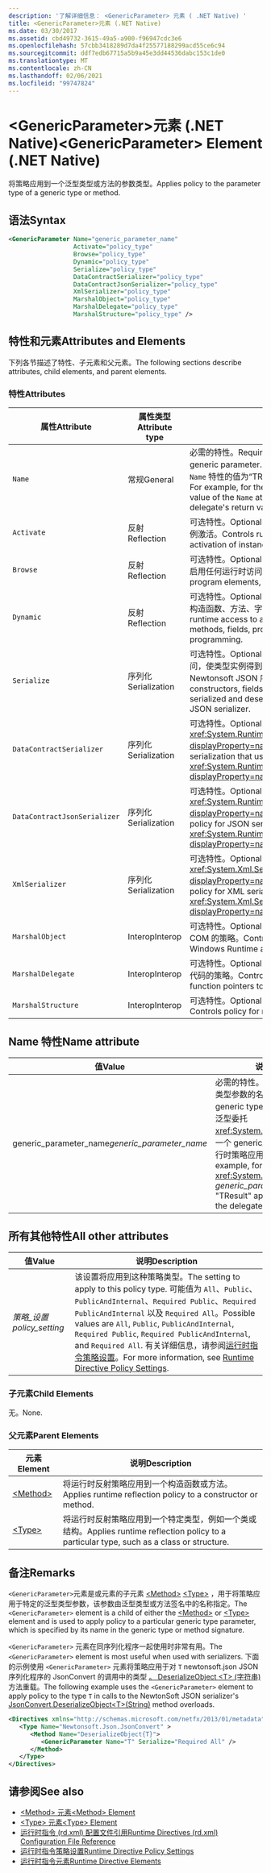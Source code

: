 ```yaml
---
description: '了解详细信息： <GenericParameter> 元素 ( .NET Native) '
title: <GenericParameter>元素 (.NET Native)
ms.date: 03/30/2017
ms.assetid: cbd49732-3615-49a5-a900-f96947cdc3e6
ms.openlocfilehash: 57cbb3418289d7da4f25577188299acd55ce6c94
ms.sourcegitcommit: ddf7edb67715a5b9a45e3dd44536dabc153c1de0
ms.translationtype: MT
ms.contentlocale: zh-CN
ms.lasthandoff: 02/06/2021
ms.locfileid: "99747824"
---
```

# <a name="genericparameter-element-net-native"></a><span data-ttu-id="9eb74-103">\<GenericParameter>元素 (.NET Native)</span><span class="sxs-lookup"><span data-stu-id="9eb74-103">\<GenericParameter> Element (.NET Native)</span></span>

<span data-ttu-id="9eb74-104">将策略应用到一个泛型类型或方法的参数类型。</span><span class="sxs-lookup"><span data-stu-id="9eb74-104">Applies policy to the parameter type of a generic type or method.</span></span>  
  
## <a name="syntax"></a><span data-ttu-id="9eb74-105">语法</span><span class="sxs-lookup"><span data-stu-id="9eb74-105">Syntax</span></span>  
  
```xml  
<GenericParameter Name="generic_parameter_name"  
                  Activate="policy_type"  
                  Browse="policy_type"  
                  Dynamic="policy_type"  
                  Serialize="policy_type"  
                  DataContractSerializer="policy_type"  
                  DataContractJsonSerializer="policy_type"  
                  XmlSerializer="policy_type"  
                  MarshalObject="policy_type"  
                  MarshalDelegate="policy_type"  
                  MarshalStructure="policy_type" />
```  
  
## <a name="attributes-and-elements"></a><span data-ttu-id="9eb74-106">特性和元素</span><span class="sxs-lookup"><span data-stu-id="9eb74-106">Attributes and Elements</span></span>  

 <span data-ttu-id="9eb74-107">下列各节描述了特性、子元素和父元素。</span><span class="sxs-lookup"><span data-stu-id="9eb74-107">The following sections describe attributes, child elements, and parent elements.</span></span>  
  
### <a name="attributes"></a><span data-ttu-id="9eb74-108">特性</span><span class="sxs-lookup"><span data-stu-id="9eb74-108">Attributes</span></span>  
  
|<span data-ttu-id="9eb74-109">属性</span><span class="sxs-lookup"><span data-stu-id="9eb74-109">Attribute</span></span>|<span data-ttu-id="9eb74-110">属性类型</span><span class="sxs-lookup"><span data-stu-id="9eb74-110">Attribute type</span></span>|<span data-ttu-id="9eb74-111">说明</span><span class="sxs-lookup"><span data-stu-id="9eb74-111">Description</span></span>|  
|---------------|--------------------|-----------------|  
|`Name`|<span data-ttu-id="9eb74-112">常规</span><span class="sxs-lookup"><span data-stu-id="9eb74-112">General</span></span>|<span data-ttu-id="9eb74-113">必需的特性。</span><span class="sxs-lookup"><span data-stu-id="9eb74-113">Required attribute.</span></span> <span data-ttu-id="9eb74-114">泛型参数的名称。</span><span class="sxs-lookup"><span data-stu-id="9eb74-114">The name of the generic parameter.</span></span> <span data-ttu-id="9eb74-115">例如，对于泛型委托 <xref:System.Func%603>，`Name` 特性的值为“TResult”，从而将运行时策略应用到该委托的返回值。</span><span class="sxs-lookup"><span data-stu-id="9eb74-115">For example, for the generic delegate <xref:System.Func%603>, the value of the `Name` attribute is "TResult" to apply runtime policy to the delegate's return value.</span></span>|  
|`Activate`|<span data-ttu-id="9eb74-116">反射</span><span class="sxs-lookup"><span data-stu-id="9eb74-116">Reflection</span></span>|<span data-ttu-id="9eb74-117">可选特性。</span><span class="sxs-lookup"><span data-stu-id="9eb74-117">Optional attribute.</span></span> <span data-ttu-id="9eb74-118">控制运行时对构造函数的访问，以启用实例激活。</span><span class="sxs-lookup"><span data-stu-id="9eb74-118">Controls runtime access to constructors to enable activation of instances.</span></span>|  
|`Browse`|<span data-ttu-id="9eb74-119">反射</span><span class="sxs-lookup"><span data-stu-id="9eb74-119">Reflection</span></span>|<span data-ttu-id="9eb74-120">可选特性。</span><span class="sxs-lookup"><span data-stu-id="9eb74-120">Optional attribute.</span></span> <span data-ttu-id="9eb74-121">控制对有关程序元素信息的查询，但并不启用任何运行时访问。</span><span class="sxs-lookup"><span data-stu-id="9eb74-121">Controls querying for information about program elements, but does not enable any runtime access.</span></span>|  
|`Dynamic`|<span data-ttu-id="9eb74-122">反射</span><span class="sxs-lookup"><span data-stu-id="9eb74-122">Reflection</span></span>|<span data-ttu-id="9eb74-123">可选特性。</span><span class="sxs-lookup"><span data-stu-id="9eb74-123">Optional attribute.</span></span> <span data-ttu-id="9eb74-124">控制运行时对所有类型成员的访问，包括构造函数、方法、字段、属性和事件，以启用动态编程。</span><span class="sxs-lookup"><span data-stu-id="9eb74-124">Controls runtime access to all type members, including constructors, methods, fields, properties, and events, to enable dynamic programming.</span></span>|  
|`Serialize`|<span data-ttu-id="9eb74-125">序列化</span><span class="sxs-lookup"><span data-stu-id="9eb74-125">Serialization</span></span>|<span data-ttu-id="9eb74-126">可选特性。</span><span class="sxs-lookup"><span data-stu-id="9eb74-126">Optional attribute.</span></span> <span data-ttu-id="9eb74-127">控制运行时对构造函数、字段和属性的访问，使类型实例得到序列化和反序列化处理，这是通过库进行的，例如 Newtonsoft JSON 序列化程序。</span><span class="sxs-lookup"><span data-stu-id="9eb74-127">Controls runtime access to constructors, fields, and properties, to enable type instances to be serialized and deserialized by libraries such as the Newtonsoft JSON serializer.</span></span>|  
|`DataContractSerializer`|<span data-ttu-id="9eb74-128">序列化</span><span class="sxs-lookup"><span data-stu-id="9eb74-128">Serialization</span></span>|<span data-ttu-id="9eb74-129">可选特性。</span><span class="sxs-lookup"><span data-stu-id="9eb74-129">Optional attribute.</span></span> <span data-ttu-id="9eb74-130">控制使用 <xref:System.Runtime.Serialization.DataContractSerializer?displayProperty=nameWithType> 类的序列化策略。</span><span class="sxs-lookup"><span data-stu-id="9eb74-130">Controls policy for serialization that uses the <xref:System.Runtime.Serialization.DataContractSerializer?displayProperty=nameWithType> class.</span></span>|  
|`DataContractJsonSerializer`|<span data-ttu-id="9eb74-131">序列化</span><span class="sxs-lookup"><span data-stu-id="9eb74-131">Serialization</span></span>|<span data-ttu-id="9eb74-132">可选特性。</span><span class="sxs-lookup"><span data-stu-id="9eb74-132">Optional attribute.</span></span> <span data-ttu-id="9eb74-133">控制使用 <xref:System.Runtime.Serialization.Json.DataContractJsonSerializer?displayProperty=nameWithType> 类的 JSON 序列化策略。</span><span class="sxs-lookup"><span data-stu-id="9eb74-133">Controls policy for JSON serialization that uses the <xref:System.Runtime.Serialization.Json.DataContractJsonSerializer?displayProperty=nameWithType> class.</span></span>|  
|`XmlSerializer`|<span data-ttu-id="9eb74-134">序列化</span><span class="sxs-lookup"><span data-stu-id="9eb74-134">Serialization</span></span>|<span data-ttu-id="9eb74-135">可选特性。</span><span class="sxs-lookup"><span data-stu-id="9eb74-135">Optional attribute.</span></span> <span data-ttu-id="9eb74-136">控制使用 <xref:System.Xml.Serialization.XmlSerializer?displayProperty=nameWithType> 类的 XML 序列化策略。</span><span class="sxs-lookup"><span data-stu-id="9eb74-136">Controls policy for XML serialization that uses the <xref:System.Xml.Serialization.XmlSerializer?displayProperty=nameWithType> class.</span></span>|  
|`MarshalObject`|<span data-ttu-id="9eb74-137">Interop</span><span class="sxs-lookup"><span data-stu-id="9eb74-137">Interop</span></span>|<span data-ttu-id="9eb74-138">可选特性。</span><span class="sxs-lookup"><span data-stu-id="9eb74-138">Optional attribute.</span></span> <span data-ttu-id="9eb74-139">控制封送引用类型到 Windows 运行时和 COM 的策略。</span><span class="sxs-lookup"><span data-stu-id="9eb74-139">Controls policy for marshaling reference types to Windows Runtime and COM.</span></span>|  
|`MarshalDelegate`|<span data-ttu-id="9eb74-140">Interop</span><span class="sxs-lookup"><span data-stu-id="9eb74-140">Interop</span></span>|<span data-ttu-id="9eb74-141">可选特性。</span><span class="sxs-lookup"><span data-stu-id="9eb74-141">Optional attribute.</span></span> <span data-ttu-id="9eb74-142">控制将委托类型作为函数指针封送到本机代码的策略。</span><span class="sxs-lookup"><span data-stu-id="9eb74-142">Controls policy for marshaling delegate types as function pointers to native code.</span></span>|  
|`MarshalStructure`|<span data-ttu-id="9eb74-143">Interop</span><span class="sxs-lookup"><span data-stu-id="9eb74-143">Interop</span></span>|<span data-ttu-id="9eb74-144">可选特性。</span><span class="sxs-lookup"><span data-stu-id="9eb74-144">Optional attribute.</span></span> <span data-ttu-id="9eb74-145">控制封送处理值类型到本机代码的策略。</span><span class="sxs-lookup"><span data-stu-id="9eb74-145">Controls policy for marshaling value types to native code.</span></span>|  
  
## <a name="name-attribute"></a><span data-ttu-id="9eb74-146">Name 特性</span><span class="sxs-lookup"><span data-stu-id="9eb74-146">Name attribute</span></span>  
  
|<span data-ttu-id="9eb74-147">值</span><span class="sxs-lookup"><span data-stu-id="9eb74-147">Value</span></span>|<span data-ttu-id="9eb74-148">说明</span><span class="sxs-lookup"><span data-stu-id="9eb74-148">Description</span></span>|  
|-----------|-----------------|  
|<span data-ttu-id="9eb74-149">generic_parameter_name</span><span class="sxs-lookup"><span data-stu-id="9eb74-149">*generic_parameter_name*</span></span>|<span data-ttu-id="9eb74-150">必需的特性。</span><span class="sxs-lookup"><span data-stu-id="9eb74-150">Required attribute.</span></span> <span data-ttu-id="9eb74-151">泛型类型参数的名称。</span><span class="sxs-lookup"><span data-stu-id="9eb74-151">The name of the generic type parameter.</span></span> <span data-ttu-id="9eb74-152">例如，对于泛型委托 <xref:System.Func%603>，“TResult”的一个 generic_parameter_name 值将运行时策略应用到该委托的返回值。</span><span class="sxs-lookup"><span data-stu-id="9eb74-152">For example, for the generic delegate <xref:System.Func%603>, a *generic_parameter_name* value of "TResult" applies runtime policy to the delegate's return value.</span></span>|  
  
## <a name="all-other-attributes"></a><span data-ttu-id="9eb74-153">所有其他特性</span><span class="sxs-lookup"><span data-stu-id="9eb74-153">All other attributes</span></span>  
  
|<span data-ttu-id="9eb74-154">值</span><span class="sxs-lookup"><span data-stu-id="9eb74-154">Value</span></span>|<span data-ttu-id="9eb74-155">说明</span><span class="sxs-lookup"><span data-stu-id="9eb74-155">Description</span></span>|  
|-----------|-----------------|  
|<span data-ttu-id="9eb74-156">*策略_设置*</span><span class="sxs-lookup"><span data-stu-id="9eb74-156">*policy_setting*</span></span>|<span data-ttu-id="9eb74-157">该设置将应用到这种策略类型。</span><span class="sxs-lookup"><span data-stu-id="9eb74-157">The setting to apply to this policy type.</span></span> <span data-ttu-id="9eb74-158">可能值为 `All`、`Public`、`PublicAndInternal`、`Required Public`、`Required PublicAndInternal` 以及 `Required All`。</span><span class="sxs-lookup"><span data-stu-id="9eb74-158">Possible values are `All`, `Public`, `PublicAndInternal`, `Required Public`, `Required PublicAndInternal`, and `Required All`.</span></span> <span data-ttu-id="9eb74-159">有关详细信息，请参阅[运行时指令策略设置](runtime-directive-policy-settings.md)。</span><span class="sxs-lookup"><span data-stu-id="9eb74-159">For more information, see [Runtime Directive Policy Settings](runtime-directive-policy-settings.md).</span></span>|  
  
### <a name="child-elements"></a><span data-ttu-id="9eb74-160">子元素</span><span class="sxs-lookup"><span data-stu-id="9eb74-160">Child Elements</span></span>  

 <span data-ttu-id="9eb74-161">无。</span><span class="sxs-lookup"><span data-stu-id="9eb74-161">None.</span></span>  
  
### <a name="parent-elements"></a><span data-ttu-id="9eb74-162">父元素</span><span class="sxs-lookup"><span data-stu-id="9eb74-162">Parent Elements</span></span>  
  
|<span data-ttu-id="9eb74-163">元素</span><span class="sxs-lookup"><span data-stu-id="9eb74-163">Element</span></span>|<span data-ttu-id="9eb74-164">说明</span><span class="sxs-lookup"><span data-stu-id="9eb74-164">Description</span></span>|  
|-------------|-----------------|  
|[\<Method>](method-element-net-native.md)|<span data-ttu-id="9eb74-165">将运行时反射策略应用到一个构造函数或方法。</span><span class="sxs-lookup"><span data-stu-id="9eb74-165">Applies runtime reflection policy to a constructor or method.</span></span>|  
|[\<Type>](type-element-net-native.md)|<span data-ttu-id="9eb74-166">将运行时反射策略应用到一个特定类型，例如一个类或结构。</span><span class="sxs-lookup"><span data-stu-id="9eb74-166">Applies runtime reflection policy to a particular type, such as a class or structure.</span></span>|  
  
## <a name="remarks"></a><span data-ttu-id="9eb74-167">备注</span><span class="sxs-lookup"><span data-stu-id="9eb74-167">Remarks</span></span>  

 <span data-ttu-id="9eb74-168">`<GenericParameter>`元素是或元素的子元素 [\<Method>](method-element-net-native.md) [\<Type>](type-element-net-native.md) ，用于将策略应用于特定的泛型类型参数，该参数由泛型类型或方法签名中的名称指定。</span><span class="sxs-lookup"><span data-stu-id="9eb74-168">The `<GenericParameter>` element is a child of either the [\<Method>](method-element-net-native.md) or [\<Type>](type-element-net-native.md) element and is used to apply policy to a particular generic type parameter, which is specified by its name in the generic type or method signature.</span></span>  
  
 <span data-ttu-id="9eb74-169">`<GenericParameter>` 元素在同序列化程序一起使用时非常有用。</span><span class="sxs-lookup"><span data-stu-id="9eb74-169">The `<GenericParameter>` element is most useful when used with serializers.</span></span> <span data-ttu-id="9eb74-170">下面的示例使用 `<GenericParameter>` 元素将策略应用于对 `T` newtonsoft.json JSON 序列化程序的 JsonConvert 的调用中的类型 [。 DeserializeObject \<T> (字符串) ](https://www.newtonsoft.com/json/help/html/M_Newtonsoft_Json_JsonConvert_DeserializeObject__1.htm) 方法重载。</span><span class="sxs-lookup"><span data-stu-id="9eb74-170">The following example uses the `<GenericParameter>` element to apply policy to the type `T` in calls to the NewtonSoft JSON serializer's [JsonConvert.DeserializeObject\<T>(String)](https://www.newtonsoft.com/json/help/html/M_Newtonsoft_Json_JsonConvert_DeserializeObject__1.htm) method overloads.</span></span>  
  
```xml  
<Directives xmlns="http://schemas.microsoft.com/netfx/2013/01/metadata">  
   <Type Name="Newtonsoft.Json.JsonConvert" >  
      <Method Name="DeserializeObject{T}">  
         <GenericParameter Name="T" Serialize="Required All" />  
      </Method>  
   </Type>  
</Directives>  
```  
  
## <a name="see-also"></a><span data-ttu-id="9eb74-171">请参阅</span><span class="sxs-lookup"><span data-stu-id="9eb74-171">See also</span></span>

- [<span data-ttu-id="9eb74-172">\<Method> 元素</span><span class="sxs-lookup"><span data-stu-id="9eb74-172">\<Method> Element</span></span>](method-element-net-native.md)
- [<span data-ttu-id="9eb74-173">\<Type> 元素</span><span class="sxs-lookup"><span data-stu-id="9eb74-173">\<Type> Element</span></span>](type-element-net-native.md)
- [<span data-ttu-id="9eb74-174">运行时指令 (rd.xml) 配置文件引用</span><span class="sxs-lookup"><span data-stu-id="9eb74-174">Runtime Directives (rd.xml) Configuration File Reference</span></span>](runtime-directives-rd-xml-configuration-file-reference.md)
- [<span data-ttu-id="9eb74-175">运行时指令策略设置</span><span class="sxs-lookup"><span data-stu-id="9eb74-175">Runtime Directive Policy Settings</span></span>](runtime-directive-policy-settings.md)
- [<span data-ttu-id="9eb74-176">运行时指令元素</span><span class="sxs-lookup"><span data-stu-id="9eb74-176">Runtime Directive Elements</span></span>](runtime-directive-elements.md)
